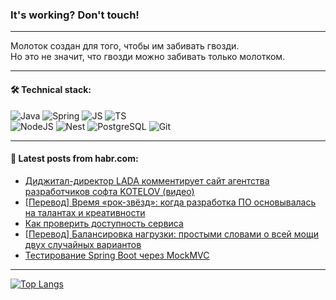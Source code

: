 ### It's working? Don't touch!

---
Молоток создан для того, чтобы им забивать гвозди. <br>
Но это не значит, что гвозди можно забивать только молотком.

---

#### 🛠️ Technical stack:

![Java](https://img.shields.io/badge/Java-informational?logo=Oracle&style=flat&logoColor=white&color=FF4500)
![Spring](https://img.shields.io/badge/SpringBoot-informational?logo=SpringBoot&style=flat&logoColor=white&color=6495ED)
![JS](https://img.shields.io/badge/JS-informational?logo=javaScript&style=flat&logoColor=black&color=F7Df1E)
![TS](https://img.shields.io/badge/TypeScript-informational?logo=typeScript&style=flat&logoColor=black&color=0667A8)  <br>
![NodeJS](https://img.shields.io/badge/NodeJS-informational?logo=node.js&style=flat&logoColor=white&color=43853D)
![Nest](https://img.shields.io/badge/NestJS-informational?logo=NestJS&style=flat&logoColor=white&color=red)
![PostgreSQL](https://img.shields.io/badge/PostgreSQL-informational?logo=PostgreSQL&style=flat&logoColor=white&color=DAA520)
![Git](https://img.shields.io/badge/Git-informational?logo=git&style=flat&logoColor=white&color=778899)

___

#### 💬 Latest posts from habr.com:

<!-- BLOG-POST-LIST:START -->
- [Диджитал-директор LADA комментирует сайт агентства разработчиков софта KOTELOV &lpar;видео&rpar;](https://habr.com/ru/companies/ratingruneta/articles/746650/?utm_source=habrahabr&utm_medium=rss&utm_campaign=746650)
- [[Перевод] Время «рок-звёзд»: когда разработка ПО основывалась на талантах и креативности](https://habr.com/ru/companies/ruvds/articles/746198/?utm_source=habrahabr&utm_medium=rss&utm_campaign=746198)
- [Как проверить доступность сервиса](https://habr.com/ru/companies/rtlabs/articles/746394/?utm_source=habrahabr&utm_medium=rss&utm_campaign=746394)
- [[Перевод] Балансировка нагрузки: простыми словами о всей мощи двух случайных вариантов](https://habr.com/ru/companies/piter/articles/746620/?utm_source=habrahabr&utm_medium=rss&utm_campaign=746620)
- [Тестирование Spring Boot через MockMVC](https://habr.com/ru/companies/otus/articles/746414/?utm_source=habrahabr&utm_medium=rss&utm_campaign=746414)
<!-- BLOG-POST-LIST:END -->

---
[![Top Langs](https://github-readme-stats-git-master-advtsetting-gmailcom.vercel.app/api/top-langs/?username=zloylis&langs_count=10&hide_title=false&title_color=e6edf3&size_weight=0.5&count_weight=0.5&layout=compact&hide_border=true&theme=dracula)](https://github.com/zloylis)

<!-- ![GitHub stats](https://github-readme-stats-git-master-advtsetting-gmailcom.vercel.app/api?username=zloylis&show_icons=true&hide_border=true&theme=dracula&hide_title=true&include_all_commits=true&count_private=true&hide=contribs&hide_rank=true) -->
